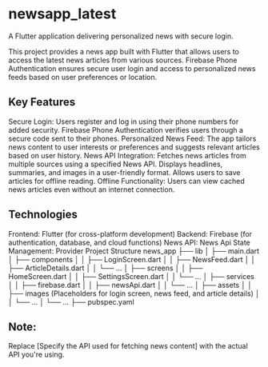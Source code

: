 # newsapp_latest

A Flutter application delivering personalized news with secure login.

This project provides a news app built with Flutter that allows users to access the latest news articles from various sources. Firebase Phone Authentication ensures secure user login and access to personalized news feeds based on user preferences or location.

## Key Features
Secure Login: Users register and log in using their phone numbers for added security. Firebase Phone Authentication verifies users through a secure code sent to their phones.
Personalized News Feed: The app tailors news content to user interests or preferences and suggests relevant articles based on user history.
News API Integration: Fetches news articles from multiple sources using a specified News API. Displays headlines, summaries, and images in a user-friendly format. Allows users to save articles for offline reading.
Offline Functionality: Users can view cached news articles even without an internet connection.
## Technologies
Frontend: Flutter (for cross-platform development)
Backend: Firebase (for authentication, database, and cloud functions)
News API: News Api
State Management: Provider
Project Structure
news_app
├── lib
│   ├── main.dart
│   ├── components
│   │   ├── LoginScreen.dart
│   │   ├── NewsFeed.dart
│   │   ├── ArticleDetails.dart
│   │   └── ...
│   ├── screens
│   │   ├── HomeScreen.dart
│   │   ├── SettingsScreen.dart
│   │   └── ...
│   ├── services
│   │   ├── firebase.dart
│   │   ├── newsApi.dart
│   │   └── ...
│   ├── assets
│   │   ├── images (Placeholders for login screen, news feed, and article details)
│   │   └── ...
│   └── ...
├── pubspec.yaml


## Note:

Replace [Specify the API used for fetching news content] with the actual API you're using.


